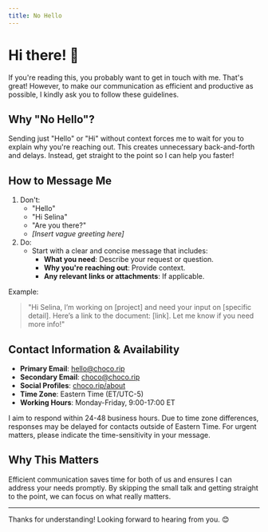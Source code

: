 ```yaml
---
title: No Hello
---
```


# Hi there! 👋

If you're reading this, you probably want to get in touch with me. That's great! However, to make our communication as efficient and productive as possible, I kindly ask you to follow these guidelines.

## Why "No Hello"?

Sending just "Hello" or "Hi" without context forces me to wait for you to explain why you're reaching out. This creates unnecessary back-and-forth and delays. Instead, get straight to the point so I can help you faster!

## How to Message Me

1. Don't:
    - "Hello"
    - "Hi Selina"
    - "Are you there?"
    - *[Insert vague greeting here]*
2. Do:
    - Start with a clear and concise message that includes:
        - **What you need**: Describe your request or question.
        - **Why you're reaching out**: Provide context.
        - **Any relevant links or attachments**: If applicable.

Example:

> "Hi Selina, I’m working on [project] and need your input on [specific detail]. Here’s a link to the document: [link]. Let me know if you need more info!"

## Contact Information & Availability

- **Primary Email**: [hello@choco.rip](mailto:hello@choco.rip)
- **Secondary Email**: [choco@choco.rip](mailto:choco@choco.rip) 
- **Social Profiles**: [choco.rip/about](https://choco.rip/about)
- **Time Zone**: Eastern Time (ET/UTC-5)
- **Working Hours**: Monday-Friday, 9:00-17:00 ET

I aim to respond within 24-48 business hours. Due to time zone differences, responses may be delayed for contacts outside of Eastern Time. For urgent matters, please indicate the time-sensitivity in your message.

## Why This Matters

Efficient communication saves time for both of us and ensures I can address your needs promptly. By skipping the small talk and getting straight to the point, we can focus on what really matters.

---
Thanks for understanding! Looking forward to hearing from you. 😊